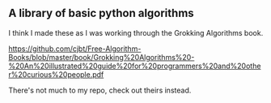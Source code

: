 ## A library of basic python algorithms

I think I made these as I was working through the Grokking Algorithms book. 

https://github.com/cjbt/Free-Algorithm-Books/blob/master/book/Grokking%20Algorithms%20-%20An%20illustrated%20guide%20for%20programmers%20and%20other%20curious%20people.pdf

There's not much to my repo, check out theirs instead.